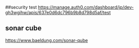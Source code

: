 ##security test
https://manage.auth0.com/dashboard/jp/dev-gh3wgihw/apis/637e0d6dc796b9b8d798d5af/test

## sonar cube

https://www.baeldung.com/sonar-qube